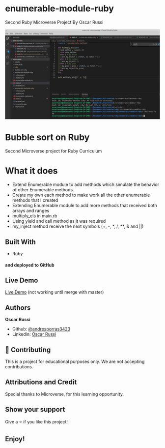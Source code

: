 # enumerable-module-ruby

Second Ruby Microverse Project By Oscar Russi

![screenshot](./screenshot.png)

# Bubble sort on Ruby 

Second Microverse project for Ruby Curriculum

# What it does

- Extend Enumerable module to add methods which simulate the behavior of other Enumerable methods. 
- Create my own each method to make work all the other enumerable methods that I created
- Extending Enumerable module to add more methods that received both arrays and ranges
- multiply_els in main.rb
- Using yield and call method as it was required
- my_inject method receive the next symbols (+, -, *, /, **, & and ||)

## Built With

- Ruby

#### and deployed to GitHub

## Live Demo

[Live Demo](https://repl.it/@yoxter3423/enumerable-module-ruby) (not working until merge with master)

## Authors

**Oscar Russi**
- Github: [@andresporras3423](https://github.com/andresporras3423/)
- Linkedin: [Oscar Russi](https://www.linkedin.com/in/oscar-andr%C3%A9s-russi-porras-053236167/)

## 🤝 Contributing

This is a project for educational purposes only. We are not accepting contributions.

## Attributions and Credit

Special thanks to Microverse, for this learning opportunity. 

## Show your support

Give a ⭐️ if you like this project!

## Enjoy!